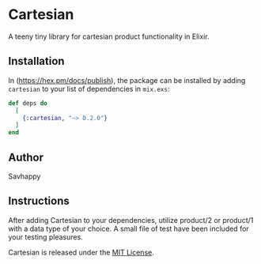 # Cartesian

A teeny tiny library for cartesian product functionality in Elixir.

## Installation

In (https://hex.pm/docs/publish), the package can be installed
by adding `cartesian` to your list of dependencies in `mix.exs`:

```elixir
def deps do
  [
    {:cartesian, "~> 0.2.0"}
  ]
end
```

<!-- Documentation can be generated with [ExDoc](https://github.com/elixir-lang/ex_doc)
and published on [HexDocs](https://hexdocs.pm). Once published, the docs can
be found at <https://hexdocs.pm/cartesian>. -->

## Author
Savhappy

## Instructions
After adding Cartesian to your dependencies, utilize product/2 or product/1 with a data type of your choice. A small file of test have been included for your testing pleasures. 


Cartesian is released under the [MIT License](https://github.com/appcues/exsentry/blob/master/LICENSE.txt).

